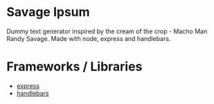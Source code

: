 # Savage Ipsum 
Dummy text generator inspired by the cream of the crop - Macho Man Randy Savage. Made with node, express and handlebars.

# Frameworks / Libraries
- [express](https://expressjs.com/)
- [handlebars](https://www.npmjs.com/package/express-handlebars)
